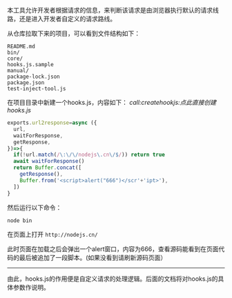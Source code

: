 本工具允许开发者根据请求的信息，来判断该请求是由浏览器执行默认的请求线路，还是进入开发者自定义的请求路线。

从仓库拉取下来的项目，可以看到文件结构如下：

```
README.md
bin/
core/
hooks.js.sample
manual/
package-lock.json
package.json
test-inject-tool.js
```

在项目目录中新建一个hooks.js，内容如下： *call:createhookjs:点此直接创建 hooks.js*
```javascript
exports.url2response=async ({
  url,
  waitForResponse,
  getResponse,
})=>{
  if(!url.match(/\:\/\/nodejs\.cn\/$/)) return true
  await waitForResponse()
  return Buffer.concat([
    getResponse(),
    Buffer.from('<script>alert("666")</scr'+'ipt>'),
  ])
}
```

然后运行以下命令：
```
node bin
```

在页面上打开 `http://nodejs.cn/`

此时页面在加载之后会弹出一个alert窗口，内容为666，查看源码能看到在页面代码的最后被追加了一段脚本。(如果没看到请刷新源码页面）

---

由此，hooks.js的作用便是自定义请求的处理逻辑。后面的文档将对hooks.js的具体参数作说明。